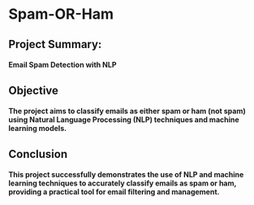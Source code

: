 # Spam-OR-Ham

## Project Summary: 
#### Email Spam Detection with NLP

## Objective
#### The project aims to classify emails as either spam or ham (not spam) using Natural Language Processing (NLP) techniques and machine learning models.

## Conclusion
#### This project successfully demonstrates the use of NLP and machine learning techniques to accurately classify emails as spam or ham, providing a practical tool for email filtering and management.
